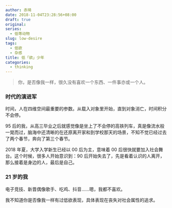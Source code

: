 ```yaml
---
author: 赤琦
date: 2018-11-04T23:28:56+08:00
draft: true
original:
series:
  - 低等动物
slug: low-desire
tags:
  - 低欲
  - 杂感
title: 低「欲」少年
categories:
  - thinking
---
```


> 你，是否像我一样，很久没有喜欢一个东西、一件事亦或一个人。

### 时代的演进军

时间，人在四维空间最重要的参数。从载入对象里开始，直到对象消亡，时间积分不会停。

95 后的我，从高三毕业之后就感觉像是坐上了不会停的高铁列车，真是像流水般一晃而过，脑海中还清晰的在还原离开家和到学校那天的场景，不知不觉已经过去了两个春节，奔向了第三个春节。

2018 年夏，大学入学新生已经以 00 后为主，意味着 00 后很快就要加入社会舞台。这个时候，很多人开始意识到：90 后开始失去了，先是看着认识的人离开，那么接着是身边的人，最后是自己。

### 21 岁的我

电子竞技、新晋偶像歌手、吃鸡、抖音……嗯，我都不喜欢。

我不知道你是否像我一样有过低欲表现，具体表现在丧失对社会属性的追求。
